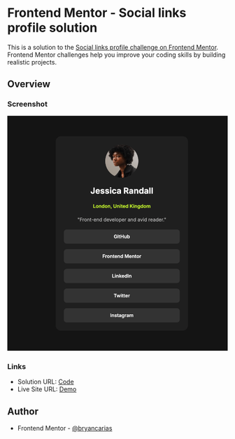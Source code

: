# Frontend Mentor - Social links profile solution

This is a solution to the [Social links profile challenge on Frontend Mentor](https://www.frontendmentor.io/challenges/social-links-profile-UG32l9m6dQ). Frontend Mentor challenges help you improve your coding skills by building realistic projects.

## Overview

### Screenshot

![](./preview.png)

### Links

- Solution URL: [Code](https://github.com/bryancarias/SocialLinksProfileMain)
- Live Site URL: [Demo](https://social-links-profile-main-ten-zeta.vercel.app/)

## Author

- Frontend Mentor - [@bryancarias](https://www.frontendmentor.io/profile/bryancarias)
